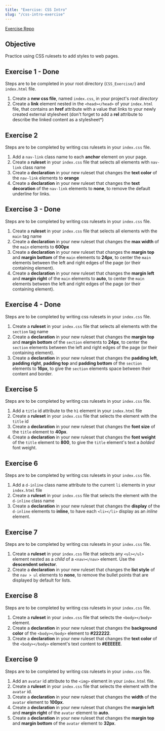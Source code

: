 ```yaml
---
title: "Exercise: CSS Intro"
slug: "/css-intro-exercise"
---
```


[Exercise Repo](https://github.com/Bryantellius/CSS_Exercise)

## Objective

Practice using CSS rulesets to add styles to web pages.

## Exercise 1 - Done

Steps are to be completed in your root directory (`CSS_Exercise/`) and `index.html` file.

1. Create a **new css file**, named `index.css`, in your project's _root directory_
2. Create a **link** element nested in the `<head></head>` of your `index.html` file, that contains an **href** attribute with a value that links to your newly created external stylesheet (don't forget to add a **rel** attribute to describe the linked content as a stylesheet\*)

## Exercise 2

Steps are to be completed by writing css rulesets in your `index.css` file.

1. Add a `nav-link` class name to each **anchor** element on your page.
2. Create a **ruleset** in your `index.css` file that selects all elements with `nav-link` class name
3. Create a **declaration** in your new ruleset that changes the **text color** of the `nav-link` elements to **orange**
4. Create a **declaration** in your new ruleset that changes the **text decoration** of the `nav-link` elements to **none**, to remove the default underline for links.

## Exercise 3 - Done

Steps are to be completed by writing css rulesets in your `index.css` file.

1. Create a **ruleset** in your `index.css` file that selects all elements with the `main` tag name
2. Create a **declaration** in your new ruleset that changes the **max width** of the `main` elements to **600px**
3. Create a **declaration** in your new ruleset that changes the **margin top** and **margin bottom** of the `main` elements to **24px**, to center the `main` elements between the left and right edges of the page (or their containing element).
4. Create a **declaration** in your new ruleset that changes the **margin left** and **margin right** of the `main` elements to **auto**, to center the `main` elements between the left and right edges of the page (or their containing element).

## Exercise 4 - Done

Steps are to be completed by writing css rulesets in your `index.css` file.

1. Create a **ruleset** in your `index.css` file that selects all elements with the `section` tag name
2. Create a **declaration** in your new ruleset that changes the **margin top** and **margin bottom** of the `section` elements to **24px**, to center the `section` elements between the left and right edges of the page (or their containing element).
3. Create a **declaration** in your new ruleset that changes the **padding left**, **padding right**, **padding top** and **padding bottom** of the `section` elements to **16px**, to give the `section` elements space between their content and border.

## Exercise 5

Steps are to be completed by writing css rulesets in your `index.css` file.

1. Add a `title` id attribute to the `h1` element in your `index.html` file
2. Create a **ruleset** in your `index.css` file that selects the element with the `title` id
3. Create a **declaration** in your new ruleset that changes the **font size** of the `title` element to **40px**.
4. Create a **declaration** in your new ruleset that changes the **font weight** of the `title` element to **800**, to give the `title` element's text a _bolded_ font weight.

## Exercise 6

Steps are to be completed by writing css rulesets in your `index.css` file.

1. Add a `d-inline` class name attribute to the current `li` elements in your `index.html` file
2. Create a **ruleset** in your `index.css` file that selects the element with the `d-inline` class name
3. Create a **declaration** in your new ruleset that changes the **display** of the `d-inline` elements to **inline**, to have each `<li></li>` display as an _inline_ element.

## Exercise 7

Steps are to be completed by writing css rulesets in your `index.css` file.

1. Create a **ruleset** in your `index.css` file that selects any `<ul></ul>` element nested as a _child_ of a `<nav></nav>` element. Use the **descendent selector**.
2. Create a **declaration** in your new ruleset that changes the **list style** of the `nav > ul` elements to **none**, to remove the bullet points that are displayed by default for lists.

## Exercise 8

Steps are to be completed by writing css rulesets in your `index.css` file.

1. Create a **ruleset** in your `index.css` file that selects the `<body></body>` element.
2. Create a **declaration** in your new ruleset that changes the **background color** of the `<body></body>` element to **#222222**.
3. Create a **declaration** in your new ruleset that changes the **text color** of the `<body></body>` element's text content to **#EEEEEE**.

## Exercise 9

Steps are to be completed by writing css rulesets in your `index.css` file.

1. Add an `avatar` id attribute to the `<img>` element in your `index.html` file.
2. Create a **ruleset** in your `index.css` file that selects the element with the `avatar` id.
3. Create a **declaration** in your new ruleset that changes the **width** of the `avatar` element to **100px**.
4. Create a **declaration** in your new ruleset that changes the **margin left** and **margin right** of the `avatar` element to **auto**.
5. Create a **declaration** in your new ruleset that changes the **margin top** and **margin bottom** of the `avatar` element to **32px**.
